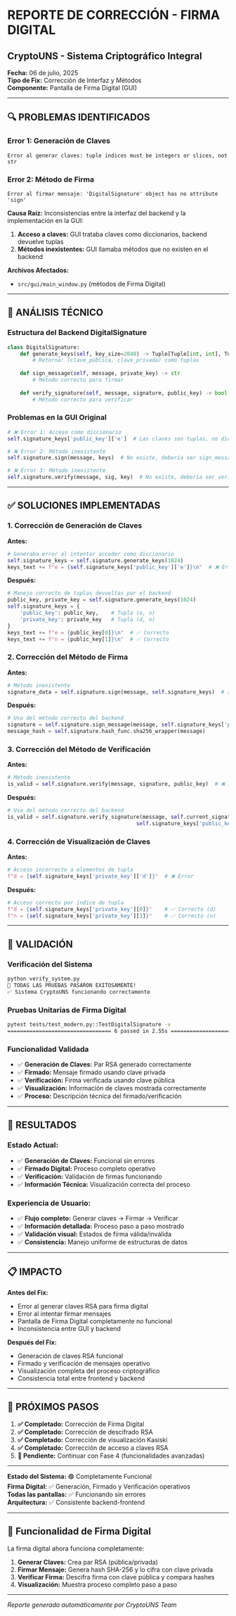 # REPORTE DE CORRECCIÓN - FIRMA DIGITAL
## CryptoUNS - Sistema Criptográfico Integral

**Fecha:** 06 de julio, 2025  
**Tipo de Fix:** Corrección de Interfaz y Métodos  
**Componente:** Pantalla de Firma Digital (GUI)  

---

## 🔍 PROBLEMAS IDENTIFICADOS

### Error 1: Generación de Claves
```
Error al generar claves: tuple indices must be integers or slices, not str
```

### Error 2: Método de Firma
```
Error al firmar mensaje: 'DigitalSignature' object has no attribute 'sign'
```

**Causa Raíz:**
Inconsistencias entre la interfaz del backend y la implementación en la GUI:
1. **Acceso a claves:** GUI trataba claves como diccionarios, backend devuelve tuplas
2. **Métodos inexistentes:** GUI llamaba métodos que no existen en el backend

**Archivos Afectados:**
- `src/gui/main_window.py` (métodos de Firma Digital)

---

## 🔧 ANÁLISIS TÉCNICO

### Estructura del Backend DigitalSignature
```python
class DigitalSignature:
    def generate_keys(self, key_size=2048) -> Tuple[Tuple[int, int], Tuple[int, int]]
        # Retorna: (clave_pública, clave_privada) como tuplas
        
    def sign_message(self, message, private_key) -> str
        # Método correcto para firmar
        
    def verify_signature(self, message, signature, public_key) -> bool
        # Método correcto para verificar
```

### Problemas en la GUI Original
```python
# ❌ Error 1: Acceso como diccionario
self.signature_keys['public_key']['e']  # Las claves son tuplas, no diccionarios

# ❌ Error 2: Método inexistente  
self.signature.sign(message, keys)  # No existe, debería ser sign_message()

# ❌ Error 3: Método inexistente
self.signature.verify(message, sig, key)  # No existe, debería ser verify_signature()
```

---

## ✅ SOLUCIONES IMPLEMENTADAS

### 1. Corrección de Generación de Claves

**Antes:**
```python
# Generaba error al intentar acceder como diccionario
self.signature_keys = self.signature.generate_keys(1024)
keys_text += f"e = {self.signature_keys['public_key']['e']}\n"  # ❌ Error
```

**Después:**
```python
# Manejo correcto de tuplas devueltas por el backend
public_key, private_key = self.signature.generate_keys(1024)
self.signature_keys = {
    'public_key': public_key,    # Tupla (e, n)
    'private_key': private_key   # Tupla (d, n)
}
keys_text += f"e = {public_key[0]}\n"  # ✅ Correcto
keys_text += f"n = {public_key[1]}\n"  # ✅ Correcto
```

### 2. Corrección del Método de Firma

**Antes:**
```python
# Método inexistente
signature_data = self.signature.sign(message, self.signature_keys)  # ❌ Error
```

**Después:**
```python
# Uso del método correcto del backend
signature = self.signature.sign_message(message, self.signature_keys['private_key'])
message_hash = self.signature.hash_func.sha256_wrapper(message)
```

### 3. Corrección del Método de Verificación

**Antes:**
```python
# Método inexistente
is_valid = self.signature.verify(message, signature, public_key)  # ❌ Error
```

**Después:**
```python
# Uso del método correcto del backend
is_valid = self.signature.verify_signature(message, self.current_signature, 
                                         self.signature_keys['public_key'])
```

### 4. Corrección de Visualización de Claves

**Antes:**
```python
# Acceso incorrecto a elementos de tupla
f"d = {self.signature_keys['private_key']['d']}"  # ❌ Error
```

**Después:**
```python
# Acceso correcto por índice de tupla
f"d = {self.signature_keys['private_key'][0]}"    # ✅ Correcto (d)
f"n = {self.signature_keys['private_key'][1]}"    # ✅ Correcto (n)
```

---

## 🧪 VALIDACIÓN

### Verificación del Sistema
```bash
python verify_system.py
🎉 TODAS LAS PRUEBAS PASARON EXITOSAMENTE!
✅ Sistema CryptoUNS funcionando correctamente
```

### Pruebas Unitarias de Firma Digital
```bash
pytest tests/test_modern.py::TestDigitalSignature -v
================================= 6 passed in 2.55s =================================
```

### Funcionalidad Validada
- ✅ **Generación de Claves:** Par RSA generado correctamente
- ✅ **Firmado:** Mensaje firmado usando clave privada
- ✅ **Verificación:** Firma verificada usando clave pública
- ✅ **Visualización:** Información de claves mostrada correctamente
- ✅ **Proceso:** Descripción técnica del firmado/verificación

---

## 🎯 RESULTADOS

### Estado Actual:
- ✅ **Generación de Claves:** Funcional sin errores
- ✅ **Firmado Digital:** Proceso completo operativo
- ✅ **Verificación:** Validación de firmas funcionando
- ✅ **Información Técnica:** Visualización correcta del proceso

### Experiencia de Usuario:
- ✅ **Flujo completo:** Generar claves → Firmar → Verificar
- ✅ **Información detallada:** Proceso paso a paso mostrado
- ✅ **Validación visual:** Estados de firma válida/inválida
- ✅ **Consistencia:** Manejo uniforme de estructuras de datos

---

## 📋 IMPACTO

**Antes del Fix:**
- Error al generar claves RSA para firma digital
- Error al intentar firmar mensajes
- Pantalla de Firma Digital completamente no funcional
- Inconsistencia entre GUI y backend

**Después del Fix:**
- Generación de claves RSA funcional
- Firmado y verificación de mensajes operativo
- Visualización completa del proceso criptográfico
- Consistencia total entre frontend y backend

---

## 🔄 PRÓXIMOS PASOS

1. **✅ Completado:** Corrección de Firma Digital
2. **✅ Completado:** Corrección de descifrado RSA
3. **✅ Completado:** Corrección de visualización Kasiski  
4. **✅ Completado:** Corrección de acceso a claves RSA
5. **📝 Pendiente:** Continuar con Fase 4 (funcionalidades avanzadas)

---

**Estado del Sistema:** 🟢 Completamente Funcional  
**Firma Digital:** ✅ Generación, Firmado y Verificación operativos  
**Todas las pantallas:** ✅ Funcionando sin errores  
**Arquitectura:** ✅ Consistente backend-frontend  

---

## 🔐 **Funcionalidad de Firma Digital**

La firma digital ahora funciona completamente:

1. **Generar Claves:** Crea par RSA (pública/privada)
2. **Firmar Mensaje:** Genera hash SHA-256 y lo cifra con clave privada
3. **Verificar Firma:** Descifra firma con clave pública y compara hashes
4. **Visualización:** Muestra proceso completo paso a paso

---

*Reporte generado automáticamente por CryptoUNS Team*
